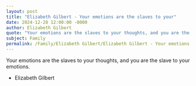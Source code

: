 ```yaml
---
layout: post
title: "Elizabeth Gilbert - Your emotions are the slaves to your"
date: 2024-12-28 12:00:00 -0000
author: Elizabeth Gilbert
quote: "Your emotions are the slaves to your thoughts, and you are the slave to your emotions."
subject: Family
permalink: /Family/Elizabeth Gilbert/Elizabeth Gilbert - Your emotions are the slaves to your
---
```


Your emotions are the slaves to your thoughts, and you are the slave to your emotions.

- Elizabeth Gilbert
